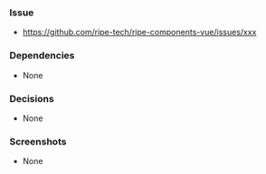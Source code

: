### Issue
- https://github.com/ripe-tech/ripe-components-vue/issues/xxx

### Dependencies
- None

### Decisions
- None

### Screenshots
- None
